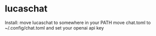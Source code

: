 # lucaschat

Install: move lucaschat to somewhere in your PATH
move chat.toml to ~/.config/chat.toml and set your openai api key
